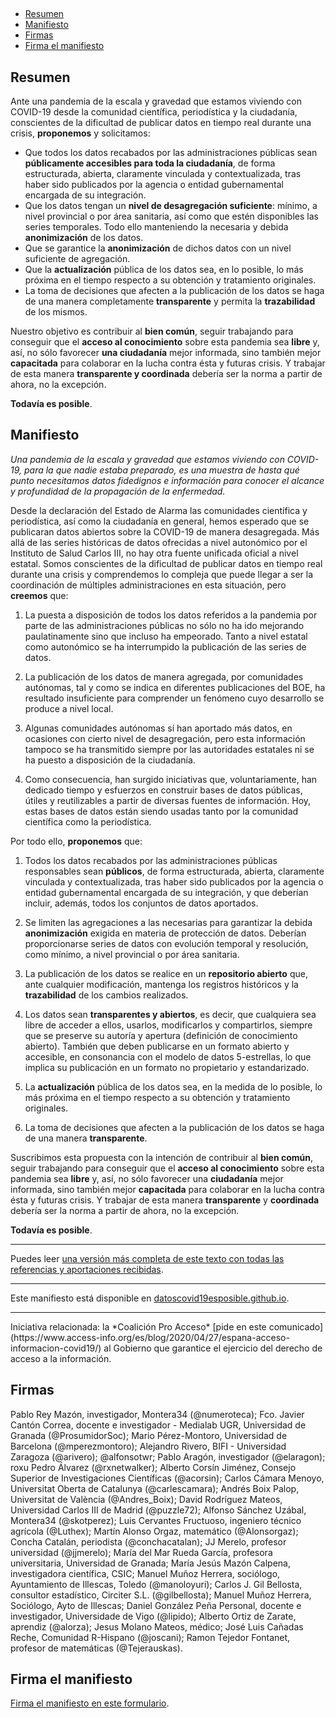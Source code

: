 <h1 id="todavía-es-posible" style="margin-bottom: 10px;padding-bottom: 0;text-decoration: none !important;"><span style="color:#AA0000;">Todavía es posible</span> <br><span style="padding-bottom: 0.3em;font-size: 0.9em;border-bottom:0px;margin-top:6px;color:black;">Por unos datos públicos accesibles para la construcción de un conocimiento compartido en tiempos de pandemia global</span></h1>

* [Resumen](#resumen)
* [Manifiesto](#manifiesto)
* [Firmas](#firmas)
* [Firma el manifiesto ](#firma-el-manifiesto)

## Resumen

Ante una pandemia de la escala y gravedad que estamos viviendo con COVID-19 desde la comunidad científica, periodística y la ciudadanía, conscientes de la dificultad de publicar datos en tiempo real durante una crisis, **proponemos** y solicitamos:

* Que todos los datos recabados por las administraciones públicas sean **públicamente accesibles para toda la ciudadanía**, de forma estructurada, abierta, claramente vinculada y contextualizada, tras haber sido publicados por la agencia o entidad gubernamental encargada de su integración.
* Que los datos tengan un **nivel de desagregación suficiente**: mínimo, a nivel provincial o por área sanitaria, así como que estén disponibles las series temporales. Todo ello manteniendo la necesaria y debida **anonimización** de los datos.
* Que se garantice la **anonimización** de dichos datos con un nivel suficiente de agregación.
* Que la **actualización** pública de los datos sea, en lo posible, lo más próxima en el tiempo respecto a su obtención y tratamiento originales.
* La toma de decisiones que afecten a la publicación de los datos se haga de una manera completamente **transparente** y permita la **trazabilidad** de los mismos.

Nuestro objetivo es contribuir al **bien común**, seguir trabajando para conseguir que el **acceso al conocimiento** sobre esta pandemia sea **libre** y, así, no sólo favorecer **una ciudadanía** mejor informada, sino también mejor **capacitada** para colaborar en la lucha contra ésta y futuras crisis. Y trabajar de esta manera **transparente y coordinada** debería ser la norma a partir de ahora, no la excepción.

**Todavía es posible**.


## Manifiesto

_Una pandemia de la escala y gravedad que estamos viviendo con COVID-19, para la que nadie estaba preparado, es una muestra de hasta qué punto necesitamos datos fidedignos e información para conocer el alcance y profundidad de la propagación de la enfermedad._

Desde la declaración del Estado de Alarma las comunidades científica y periodística, así como la ciudadanía en general, hemos esperado que se publicaran datos abiertos sobre la COVID-19 de manera desagregada. Más allá de las series históricas de datos ofrecidas a nivel autonómico por el Instituto de Salud Carlos III, no hay otra fuente unificada oficial a nivel estatal. Somos conscientes de la dificultad de publicar datos en tiempo real durante una crisis y comprendemos lo compleja que puede llegar a ser la coordinación de múltiples administraciones en esta situación, pero **creemos**  que:

1. La puesta a disposición de todos los datos referidos a la pandemia por parte de las administraciones públicas no sólo no ha ido mejorando paulatinamente sino que incluso ha empeorado. Tanto a nivel estatal como autonómico se ha interrumpido la publicación de las series de datos.

2. La publicación de los datos de manera agregada, por comunidades autónomas, tal y como se indica en diferentes publicaciones del BOE, ha resultado insuficiente para comprender un fenómeno cuyo desarrollo se produce a nivel local.

3. Algunas comunidades autónomas sí han aportado más datos, en ocasiones con cierto nivel de desagregación, pero esta información tampoco se ha transmitido siempre por las autoridades estatales ni se ha puesto a disposición de la ciudadanía.

4. Como consecuencia, han surgido iniciativas que, voluntariamente, han dedicado tiempo y esfuerzos en construir bases de datos públicas, útiles y reutilizables a partir de diversas fuentes de información. Hoy, estas bases de datos están siendo usadas tanto por la comunidad científica como la periodística.

Por todo ello, **proponemos** que:

1. Todos los datos recabados por las administraciones públicas responsables sean **públicos**, de forma estructurada, abierta, claramente vinculada y contextualizada, tras haber sido publicados por la agencia o entidad gubernamental encargada de su integración, y que deberían incluir, además, todos los conjuntos de datos aportados.

2. Se limiten las agregaciones a las necesarias para garantizar la debida **anonimización** exigida en materia de protección de datos. Deberían proporcionarse series de datos con evolución temporal y resolución, como mínimo, a nivel provincial o por área sanitaria. 

3. La publicación de los datos se realice en un **repositorio abierto** que, ante cualquier modificación, mantenga los registros históricos y la **trazabilidad** de los cambios realizados. 

4. Los datos sean **transparentes y abiertos**, es decir, que cualquiera sea libre de acceder a ellos, usarlos, modificarlos y compartirlos, siempre que se preserve su autoría y apertura (definición de conocimiento abierto). También que deben publicarse en un formato abierto y accesible, en consonancia con el modelo de datos 5-estrellas, lo que implica su publicación en un formato no propietario y estandarizado.
  
5. La **actualización** pública de los datos sea, en la medida de lo posible, lo más próxima en el tiempo respecto a su obtención y tratamiento originales.

6. La toma de decisiones que afecten a la publicación de los datos se haga de una manera **transparente**.

Suscribimos esta propuesta con la intención de contribuir al **bien común**, seguir trabajando para conseguir que el **acceso al conocimiento** sobre esta pandemia sea **libre** y, así, no sólo favorecer una **ciudadanía** mejor informada, sino también mejor **capacitada** para colaborar en la lucha contra ésta y futuras crisis. Y trabajar de esta manera **transparente** y **coordinada** debería ser la norma a partir de ahora, no la excepción.

**Todavía es posible**.

<hr>

Puedes leer [una versión más completa de este texto con todas las referencias y aportaciones recibidas](texto-completo.md).

<hr>

Este manifiesto está disponible en [datoscovid19esposible.github.io](https://datoscovid19esposible.github.io/).

<hr>
Iniciativa relacionada: la *Coalición Pro Acceso* [pide en este comunicado](https://www.access-info.org/es/blog/2020/04/27/espana-acceso-informacion-covid19/) al Gobierno que garantice el ejercicio del derecho de acceso a la información.


## Firmas

Pablo Rey Mazón, investigador, Montera34 (@numeroteca); Fco. Javier Cantón Correa, docente e investigador - Medialab UGR, Universidad de Granada (@ProsumidorSoc); Mario Pérez-Montoro, Universidad de Barcelona (@mperezmontoro); Alejandro Rivero, BIFI - Universidad Zaragoza (@arivero); @alfonsotwr; Pablo Aragón, investigador (@elaragon); roxu Pedro Álvarez  (@rxnetwalker); Alberto Corsín Jiménez, Consejo Superior de Investigaciones Científicas (@acorsin); Carlos Cámara Menoyo, Universitat Oberta de Catalunya (@carlescamara); Andrés Boix Palop, Universitat de València (@Andres_Boix); David Rodríguez Mateos, Universidad Carlos III de Madrid (@puzzle72); Alfonso Sánchez Uzábal, Montera34 (@skotperez); Luis Cervantes Fructuoso, ingeniero técnico agrícola (@Luthex); Martín Alonso Orgaz, matemático (@Alonsorgaz); Concha Catalán, periodista (@conchacatalan); JJ Merelo, profesor universidad (@jjmerelo); María del Mar Rueda García, profesora universitaria, Universidad de Granada; María Jesús Mazón Calpena, investigadora científica, CSIC; Manuel Muñoz Herrera, sociólogo, Ayuntamiento de Illescas, Toledo (@manoloyuri); Carlos J. Gil Bellosta, consultor estadístico, Circiter S.L. (@gilbellosta); Manuel Muñoz Herrera, Sociólogo, Ayto de Illescas; Daniel González Peña Personal, docente e investigador, Universidade de Vigo (@lipido); Alberto Ortiz de Zarate, aprendiz (@alorza); Jesus Molano Mateos, médico; José Luis Cañadas Reche, Comunidad R-Hispano (@joscani); Ramon Tejedor Fontanet, profesor de matemáticas (@Tejerauskas).

## Firma el manifiesto

[Firma el manifiesto en este formulario](https://docs.google.com/forms/d/e/1FAIpQLSe-poiKLstk_V3USbtXXB1l2zcV0mSf785_izEq5KKGrYV2RQ/viewform). 

<meta property="og:title" content="Todavía es posible. Por unos datos públicos accesibles para la construcción de un conocimiento compartido en tiempos de pandemia global">
<style>
h1:nth-child(1) {
  visibility: hidden;
  line-height: 0;
}
</style>
